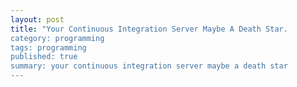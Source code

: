 ```yaml
---
layout: post
title: "Your Continuous Integration Server Maybe A Death Star.
category: programming
tags: programming
published: true
summary: your continuous integration server maybe a death star
---
```

